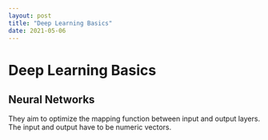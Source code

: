 ```yaml
---
layout: post
title: "Deep Learning Basics"
date: 2021-05-06
---
```


# Deep Learning Basics

## Neural Networks

They aim to optimize the mapping function between input and output layers. The input and output have to be numeric vectors. 


